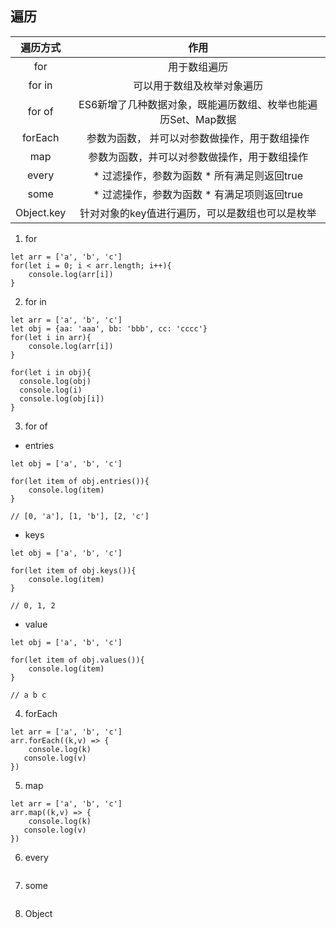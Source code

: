 ## 遍历

|遍历方式|作用|
|:--:|:--:|
|for|用于数组遍历|
| for in | 可以用于数组及枚举对象遍历 |
| for of | ES6新增了几种数据对象，既能遍历数组、枚举也能遍历Set、Map数据 |
| forEach |参数为函数， 并可以对参数做操作，用于数组操作|
| map |参数为函数，并可以对参数做操作，用于数组操作|
| every |* 过滤操作，参数为函数 * 所有满足则返回true|
| some |* 过滤操作，参数为函数 * 有满足项则返回true|
| Object.key |针对对象的key值进行遍历，可以是数组也可以是枚举|

1. for

```
let arr = ['a', 'b', 'c']
for(let i = 0; i < arr.length; i++){
    console.log(arr[i])
}
```

2. for in 

```
let arr = ['a', 'b', 'c']
let obj = {aa: 'aaa', bb: 'bbb', cc: 'cccc'}
for(let i in arr){
    console.log(arr[i])
}

for(let i in obj){
  console.log(obj)
  console.log(i)
  console.log(obj[i])
}
```

3. for of

* entries

```
let obj = ['a', 'b', 'c']

for(let item of obj.entries()){
    console.log(item)
}

// [0, 'a'], [1, 'b'], [2, 'c']
```

* keys

```
let obj = ['a', 'b', 'c']

for(let item of obj.keys()){
    console.log(item)
}

// 0, 1, 2
```

* value

```
let obj = ['a', 'b', 'c']

for(let item of obj.values()){
    console.log(item)
}

// a b c
```

4. forEach

```
let arr = ['a', 'b', 'c']
arr.forEach((k,v) => {
    console.log(k)
   console.log(v)
})

```

5. map

```
let arr = ['a', 'b', 'c']
arr.map((k,v) => {
    console.log(k)
   console.log(v)
})

```

6. every

```
```

7. some

```
```

8. Object

